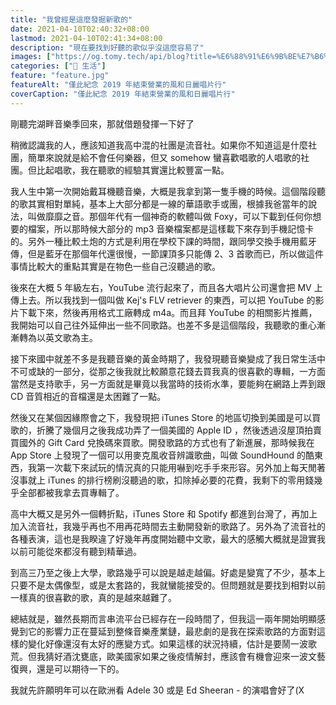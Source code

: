 ```yaml
---
title: "我曾經是這麼發掘新歌的"
date: 2021-04-10T02:40:32+08:00
lastmod: 2021-04-10T02:41:34+08:00
description: "現在要找到好聽的歌似乎沒這麼容易了"
images: ["https://og.tomy.tech/api/blog?title=%E6%88%91%E6%9B%BE%E7%B6%93%E6%98%AF%E9%80%99%E9%BA%BC%E7%99%BC%E6%8E%98%E6%96%B0%E6%AD%8C%E7%9A%84"]
categories: ["🍫 生活"]
feature: "feature.jpg"
featureAlt: "僅此紀念 2019 年結束營業的風和日麗唱片行"
coverCaption: "僅此紀念 2019 年結束營業的風和日麗唱片行"
---
```


剛聽完湖畔音樂季回來，那就借題發揮一下好了

稍微認識我的人，應該知道我高中混的社團是流音社。如果你不知道這是什麼社團，簡單來說就是給不會任何樂器，但又 somehow 蠻喜歡唱歌的人唱歌的社團。但比起唱歌，我在聽歌的經驗其實還比較豐富一點。

我人生中第一次開始戴耳機聽音樂，大概是我拿到第一隻手機的時候。這個階段聽的歌其實相對單純，基本上大部分都是一線的華語歌手或團，根據我爸當年的說法，叫做靡靡之音。那個年代有一個神奇的軟體叫做 Foxy，可以下載到任何你想要的檔案，所以那時候大部分的 mp3 音樂檔案都是這樣載下來存到手機記憶卡的。另外一種比較土炮的方式是利用在學校下課的時間，跟同學交換手機用藍牙傳，但是藍牙在那個年代還很慢，一節課頂多只能傳 2、3 首歌而已，所以做這件事情比較大的重點其實是在物色一些自己沒聽過的歌。

後來在大概 5 年級左右，YouTube 流行起來了，而且各大唱片公司還會把 MV 上傳上去。所以我找到一個叫做 Kej's FLV retriever 的東西，可以把 YouTube 的影片下載下來，然後再用格式工廠轉成 m4a。而且拜 YouTube 的相關影片推薦，我開始可以自己往外延伸出一些不同歌路。也差不多是這個階段，我聽歌的重心漸漸轉為以英文歌為主。

接下來國中就差不多是我聽音樂的黃金時期了，我發現聽音樂變成了我日常生活中不可或缺的一部分，從那之後我就比較願意花錢去買我真的很喜歡的專輯，一方面當然是支持歌手，另一方面就是畢竟以我當時的技術水準，要能夠在網路上弄到跟 CD 音質相近的音檔還是太困難了一點。

然後又在某個因緣際會之下，我發現把 iTunes Store 的地區切換到美國是可以買歌的，折騰了幾個月之後我成功弄了一個美國的 Apple ID ，然後透過沒屋頂拍賣買國外的 Gift Card 兌換碼來買歌。開發歌路的方式也有了新進展，那時候我在 App Store 上發現了一個可以用麥克風收音辨識歌曲，叫做 SoundHound 的酷東西，我第一次載下來試玩的情況真的只能用嚇到吃手手來形容。另外加上每天閒著沒事就上 iTunes 的排行榜刷沒聽過的歌，扣除掉必要的花費，我剩下的零用錢幾乎全部都被我拿去買專輯了。

高中大概又是另外一個轉折點，iTunes Store 和 Spotify 都進到台灣了，再加上加入流音社，我幾乎再也不用再花時間去主動開發新的歌路了。另外為了流音社的各種表演，這也是我睽違了好幾年再度開始聽中文歌，最大的感觸大概就是證實我以前可能從來都沒有聽到精華過。

到高三乃至之後上大學，歌路幾乎可以說是越走越偏。好處是變寬了不少，基本上只要不是太偶像型，或是太套路的，我就蠻能接受的。但問題就是要找到相對以前一樣真的很喜歡的歌，真的是越來越難了。

總結就是，雖然長期而言串流平台已經存在一段時間了，但我這一兩年開始明顯感覺到它的影響力正在蔓延到整條音樂產業鏈，最悲劇的是我在探索歌路的方面對這樣的變化好像還沒有太好的應變方式。如果這樣的狀況持續，估計是要鬧一波歌荒。但我猜好酒沈甕底，歐美國家如果之後疫情解封，應該會有機會迎來一波文藝復興，還是可以期待一下的。

我就先許願明年可以在歐洲看 Adele 30 或是 Ed Sheeran - 的演唱會好了(X
